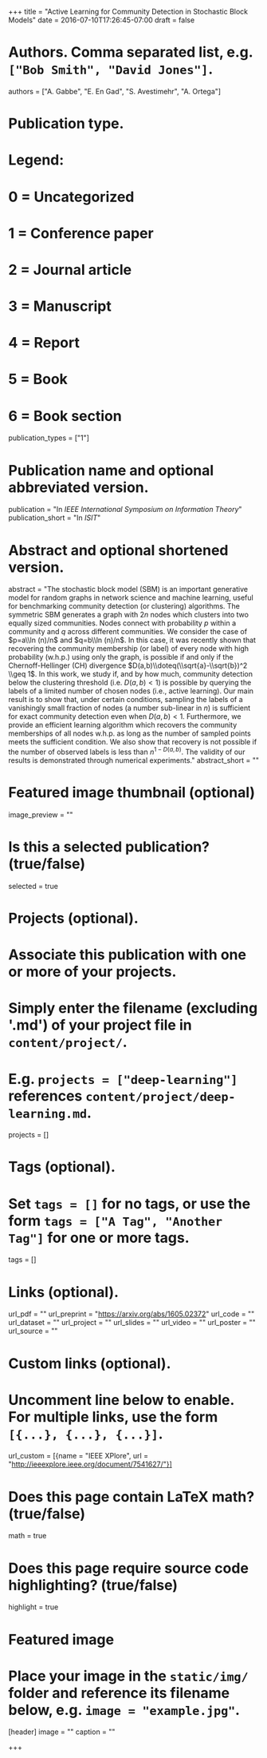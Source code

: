 +++
title = "Active Learning for Community Detection in Stochastic Block Models"
date = 2016-07-10T17:26:45-07:00
draft = false

# Authors. Comma separated list, e.g. `["Bob Smith", "David Jones"]`.
authors = ["A. Gabbe", "E. En Gad", "S. Avestimehr",  "A. Ortega"]

# Publication type.
# Legend:
# 0 = Uncategorized
# 1 = Conference paper
# 2 = Journal article
# 3 = Manuscript
# 4 = Report
# 5 = Book
# 6 = Book section
publication_types = ["1"]

# Publication name and optional abbreviated version.
publication = "In *IEEE International Symposium on Information Theory*"
publication_short = "In *ISIT*"

# Abstract and optional shortened version.
abstract = "The stochastic block model (SBM) is an important generative model for random graphs in network science and machine learning, useful for benchmarking community detection (or clustering) algorithms. The symmetric SBM generates a graph with $2n$ nodes which clusters into two equally sized communities. Nodes connect with probability $p$ within a community and $q$ across different communities. We consider the case of $p=a\\ln (n)/n$ and $q=b\\ln (n)/n$. In this case, it was recently shown that recovering the community membership (or label) of every node with high probability (w.h.p.) using only the graph, is possible if and only if the Chernoff-Hellinger (CH) divergence $D(a,b)\\doteq(\\sqrt{a}-\\sqrt{b})^2 \\geq 1$. In this work, we study if, and by how much, community detection below the clustering threshold (i.e. $D(a,b)<1$) is possible by querying the labels of a limited number of chosen nodes (i.e., active learning). Our main result is to show that, under certain conditions, sampling the labels of a vanishingly small fraction of nodes (a number sub-linear in $n$) is sufficient for exact community detection even when $D(a,b)<1$. Furthermore, we provide an efficient learning algorithm which recovers the community memberships of all nodes w.h.p. as long as the number of sampled points meets the sufficient condition. We also show that recovery is not possible if the number of observed labels is less than $n^{1-D(a,b)}$. The validity of our results is demonstrated through numerical experiments."
abstract_short = ""

# Featured image thumbnail (optional)
image_preview = ""

# Is this a selected publication? (true/false)
selected = true

# Projects (optional).
#   Associate this publication with one or more of your projects.
#   Simply enter the filename (excluding '.md') of your project file in `content/project/`.
#   E.g. `projects = ["deep-learning"]` references `content/project/deep-learning.md`.
projects = []

# Tags (optional).
#   Set `tags = []` for no tags, or use the form `tags = ["A Tag", "Another Tag"]` for one or more tags.
tags = []

# Links (optional).
url_pdf = ""
url_preprint = "https://arxiv.org/abs/1605.02372"
url_code = ""
url_dataset = ""
url_project = ""
url_slides = ""
url_video = ""
url_poster = ""
url_source = ""

# Custom links (optional).
#   Uncomment line below to enable. For multiple links, use the form `[{...}, {...}, {...}]`.
url_custom  = [{name = "IEEE XPlore", url = "http://ieeexplore.ieee.org/document/7541627/"}]

# Does this page contain LaTeX math? (true/false)
math = true

# Does this page require source code highlighting? (true/false)
highlight = true

# Featured image
# Place your image in the `static/img/` folder and reference its filename below, e.g. `image = "example.jpg"`.
[header]
image = ""
caption = ""

+++
